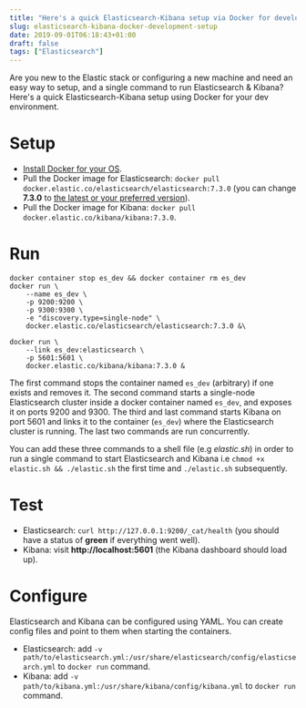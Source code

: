 ```yaml
---
title: "Here's a quick Elasticsearch-Kibana setup via Docker for development"
slug: elasticsearch-kibana-docker-development-setup
date: 2019-09-01T06:18:43+01:00
draft: false
tags: ["Elasticsearch"]
---
```


Are you new to the Elastic stack or configuring a new machine and need an easy way to setup, and a single command to run Elasticsearch & Kibana? Here's a quick Elasticsearch-Kibana setup using Docker for your dev environment.

# Setup
- [Install Docker for your OS](https://docs.docker.com/install/).
- Pull the Docker image for Elasticsearch: `docker pull docker.elastic.co/elasticsearch/elasticsearch:7.3.0` (you can change __7.3.0__ to [the latest or your preferred version](https://www.docker.elastic.co/)).
- Pull the Docker image for Kibana: `docker pull docker.elastic.co/kibana/kibana:7.3.0`.

# Run
```shell
docker container stop es_dev && docker container rm es_dev
docker run \
    --name es_dev \
    -p 9200:9200 \
    -p 9300:9300 \
    -e "discovery.type=single-node" \
    docker.elastic.co/elasticsearch/elasticsearch:7.3.0 &\

docker run \
    --link es_dev:elasticsearch \
    -p 5601:5601 \
    docker.elastic.co/kibana/kibana:7.3.0 &
```

The first command stops the container named `es_dev` (arbitrary) if one exists and removes it. The second command starts a single-node Elasticsearch cluster inside a docker container named `es_dev`, and exposes it on ports 9200 and 9300. The third and last command starts Kibana on port 5601 and links it to the container (`es_dev`) where the Elasticsearch cluster is running. The last two commands are run concurrently.

You can add these three commands to a shell file (e.g _elastic.sh_) in order to run a single command to start Elasticsearch and Kibana i.e `chmod +x elastic.sh && ./elastic.sh` the first time and `./elastic.sh` subsequently.

# Test
- Elasticsearch: `curl http://127.0.0.1:9200/_cat/health` (you should have a status of __green__ if everything went well).
- Kibana: visit __http://localhost:5601__ (the Kibana dashboard should load up).

# Configure
Elasticsearch and Kibana can be configured using YAML. You can create config files and point to them when starting the containers.

- Elasticsearch: add `-v path/to/elasticsearch.yml:/usr/share/elasticsearch/config/elasticsearch.yml` to `docker run` command.
- Kibana: add `-v path/to/kibana.yml:/usr/share/kibana/config/kibana.yml` to `docker run` command.
